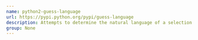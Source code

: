 ```yaml
---
name: python2-guess-language
url: https://pypi.python.org/pypi/guess-language
description: Attempts to determine the natural language of a selection of Unicode (utf-8) text.
group: None
---
```

